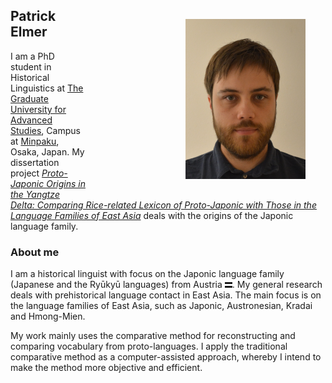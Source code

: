 <style>
img {
    float: right;
    margin: 2rem;
    margin-left: 10rem;
}
svg {
    color: var(--accent);
}
</style>

![Patrick Elmer](static/patrickelmer.png)

## Patrick Elmer

I am a PhD student in Historical Linguistics at [The Graduate University for Advanced Studies](www.soken.ac.jp/en), Campus at [Minpaku](www.minpaku.ac.jp/en), Osaka, Japan. My dissertation project [_Proto-Japonic Origins in the Yangtze Delta: Comparing Rice-related Lexicon of Proto-Japonic with Those in the Language Families of East Asia_](https://www.minpaku.ac.jp/post-student/14845) deals with the origins of the Japonic language family.

### About me

I am a historical linguist with focus on the Japonic language family (Japanese and the Ryūkyū languages) from Austria <svg xmlns="http://www.w3.org/2000/svg" id="picture" height="9" viewbox="0 0 8 6">
<path fill="currentColor" d="M0 0h8v6H0z"/>
<path fill="#fff" d="M0 2h8v2H0z"/>
</svg>. ​My general research deals with prehistorical language contact in East Asia. The main focus is on the language families of East Asia, such as Japonic, Austronesian, Kradai and Hmong-Mien.

My work mainly uses the comparative method for reconstructing and comparing vocabulary from proto-languages. I apply the traditional comparative method as a computer-assisted approach, whereby I intend to make the method more objective and efficient.

